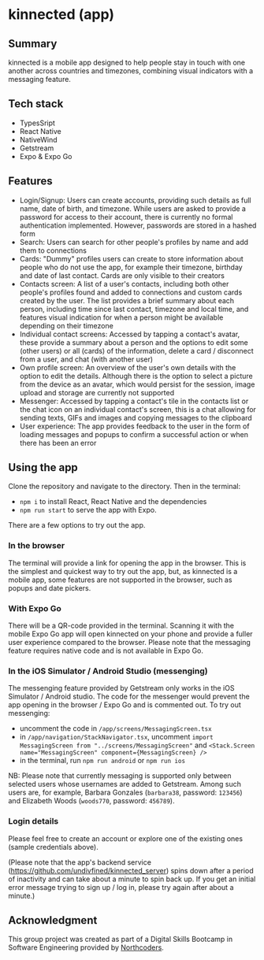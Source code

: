# kinnected (app)

## Summary

kinnected is a mobile app designed to help people stay in touch with one another across countries and timezones, combining visual indicators with a messaging feature.

## Tech stack

- TypesSript
- React Native
- NativeWind
- Getstream
- Expo & Expo Go

## Features

- Login/Signup: Users can create accounts, providing such details as full name, date of birth, and timezone. While users are asked to provide a password for access to their account, there is currently no formal authentication implemented. However, passwords are stored in a hashed form
- Search: Users can search for other people's profiles by name and add them to connections
- Cards: "Dummy" profiles users can create to store information about people who do not use the app, for example their timezone, birthday and date of last contact. Cards are only visible to their creators
- Contacts screen: A list of a user's contacts, including both other people's profiles found and added to connections and custom cards created by the user. The list provides a brief summary about each person, including time since last contact, timezone and local time, and features visual indication for when a person might be available depending on their timezone
- Individual contact screens: Accessed by tapping a contact's avatar, these provide a summary about a person and the options to edit some (other users) or all (cards) of the information, delete a card / disconnect from a user, and chat (with another user)
- Own profile screen: An overview of the user's own details with the option to edit the details. Although there is the option to select a picture from the device as an avatar, which would persist for the session, image upload and storage are currently not supported
- Messenger: Accessed by tapping a contact's tile in the contacts list or the chat icon on an individual contact's screen, this is a chat allowing for sending texts, GIFs and images and copying messages to the clipboard
- User experience: The app provides feedback to the user in the form of loading messages and popups to confirm a successful action or when there has been an error

## Using the app

Clone the repository and navigate to the directory. Then in the terminal:

- `npm i` to install React, React Native and the dependencies
- `npm run start` to serve the app with Expo.

There are a few options to try out the app.

### In the browser

The terminal will provide a link for opening the app in the browser. This is the simplest and quickest way to try out the app, but, as kinnected is a mobile app, some features are not supported in the browser, such as popups and date pickers.

### With Expo Go

There will be a QR-code provided in the terminal. Scanning it with the mobile Expo Go app will open kinnected on your phone and provide a fuller user experience compared to the browser. Please note that the messaging feature requires native code and is not available in Expo Go.

### In the iOS Simulator / Android Studio (messenging)

The messenging feature provided by Getstream only works in the iOS Simulator / Android studio. The code for the messenger would prevent the app opening in the browser / Expo Go and is commented out.
To try out messenging:

- uncomment the code in `/app/screens/MessagingScreen.tsx`
- in `/app/navigation/StackNavigator.tsx`, uncomment `import MessagingScreen from "../screens/MessagingScreen"` and `<Stack.Screen name="MessagingScreen" component={MessagingScreen} />`
- in the terminal, run `npm run android` or `npm run ios`

NB: Please note that currently messaging is supported only between selected users whose usernames are added to Getstream. Among such users are, for example, Barbara Gonzales (`barbara38`, password: `123456`) and Elizabeth Woods (`woods770`, password: `456789`).

### Login details

Please feel free to create an account or explore one of the existing ones (sample credentials above).

(Please note that the app's backend service (https://github.com/undivfined/kinnected_server) spins down after a period of inactivity and can take about a minute to spin back up. If you get an initial error message trying to sign up / log in, please try again after about a minute.)

## Acknowledgment

This group project was created as part of a Digital Skills Bootcamp in Software Engineering provided by [Northcoders](https://northcoders.com/).
